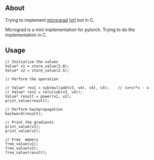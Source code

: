 ## About 

Trying to implement [micrograd](https://github.com/karpathy/micrograd) [[yt]](https://youtu.be/VMj-3S1tku0) but in C.

Micrograd is a mini implementation for pytorch. Trying to do the implementation in C.

## Usage

```
// Initialize the values
Value* v1 = store_value(3.0);
Value* v2 = store_value(2.5);

// Perform the operation

// Value* res1 = sub(mul(add(v3, v4), v4), v3);    // (u+v)*v - u
// Value* res2 = relu(sub(v3, v4));
Value* result = power(v1, v2);
print_value(result);

// Perform backpropagation
backward(result);

// Print the gradients
print_value(v1);
print_value(v2);

// Free  memory
free_value(v1);
free_value(v2);
free_value(result);

```

